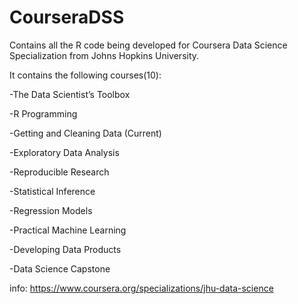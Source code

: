 # CourseraDSS

Contains all the R code being developed for Coursera Data Science Specialization from Johns Hopkins University. 

It contains the following courses(10):

-The Data Scientist’s Toolbox

-R Programming

-Getting and Cleaning Data (Current)

-Exploratory Data Analysis

-Reproducible Research

-Statistical Inference

-Regression Models

-Practical Machine Learning

-Developing Data Products

-Data Science Capstone

info: https://www.coursera.org/specializations/jhu-data-science
